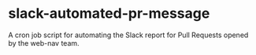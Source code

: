 # slack-automated-pr-message
A cron job script for automating the Slack report for Pull Requests opened by the web-nav team.
